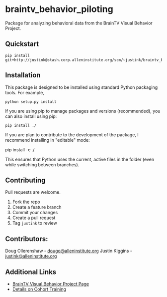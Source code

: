 braintv_behavior_piloting
==============================

Package for analyzing behavioral data from the BrainTV Visual Behavior Project.

## Quickstart

    pip install git+http://justink@stash.corp.alleninstitute.org/scm/~justink/braintv_behavior_piloting.git

## Installation

This package is designed to be installed using standard Python packaging tools. For example,

    python setup.py install

If you are using pip to manage packages and versions (recommended), you can also install using pip:

    pip install ./

If you are plan to contribute to the development of the package, I recommend installing in "editable" mode:

   pip install -e ./

This ensures that Python uses the current, active files in the folder (even while switching between branches).

## Contributing

Pull requests are welcome. 

1. Fork the repo
2. Create a feature branch
3. Commit your changes
4. Create a pull request
5. Tag `justink` to review

## Contributors:
Doug Ollerenshaw - dougo@alleninstitute.org
Justin Kiggins - justink@alleninstitute.org


## Additional Links

- [BrainTV Visual Behavior Project Page](http://confluence.corp.alleninstitute.org/display/CP/Brain+Observatory%3A+Visual+Behavior)
- [Details on Cohort Training](http://confluence.corp.alleninstitute.org/display/CP/_EXPERIMENTS)

